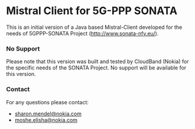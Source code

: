 Mistral Client for 5G-PPP SONATA
=================================

This is an initial version of a Java based Mistral-Client developed for the needs of 5GPPP-SONATA Project (http://www.sonata-nfv.eu/).


### No Support

Please note that this version was built and tested by CloudBand (Nokia) for the specific needs of the SONATA Project.
No support will be available for this version.

### Contact
For any questions please contact:
* sharon.mendel@nokia.com
* moshe.elisha@nokia.com
